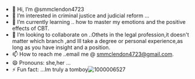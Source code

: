 - 👋 Hi, I’m @smmclendon4723
- 👀 I’m interested in criminal justice and judicial reform ...
- 🌱 I’m currently learning .. how to master my emotions and the positive effects of CBT.
- 💞️ I’m looking to collaborate on ..Othets in the legal profession,it doesn't matter which branch ,and Ill take a degree or personal experience,as long as you have insight and a position.
- 📫 How to reach me ..email me @ smmclendon4723@gmail.com.
- 😄 Pronouns: she,her ...
- ⚡ Fun fact: ...Im truly a tomboy![1000006527](https://github.com/smmclendon4723/smmclendon4723/assets/174803518/55c6fabc-1943-43d3-8304-508efd053ee5)


<!---
smmclendon4723/smmclendon4723 is a ✨ special ✨ repository because its `README.md` (this file) appears on your GitHub profile.
You can click the Preview link to take a look at your changes.
--->
